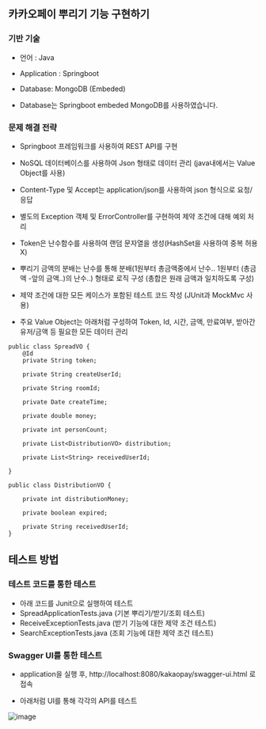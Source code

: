 ## 카카오페이 뿌리기 기능 구현하기

### 기반 기술

- 언어 : Java

- Application : Springboot

- Database: MongoDB (Embeded)

- Database는 Springboot embeded MongoDB를 사용하였습니다.

### 문제 해결 전략


- Springboot 프레임워크를 사용하여 REST API를 구현

- NoSQL 데이터베이스를 사용하여 Json 형태로 데이터 관리 (java내에서는 Value Object를 사용)

- Content-Type 및 Accept는 application/json를 사용하여 json 형식으로 요청/응답 

- 별도의 Exception 객체 및 ErrorController를 구현하여 제약 조건에 대해 예외 처리

- Token은 난수함수를 사용하여 랜덤 문자열을 생성(HashSet을 사용하여 중복 허용X)

- 뿌리기 금액의 분배는 난수를 통해 분배(1원부터 총금액중에서 난수.. 1원부터 (총금액 -앞의 금액..)의 난수..) 형태로 로직 구성 (총합은 원래 금액과 일치하도록 구성)

- 제약 조건에 대한 모든 케이스가 포함된 테스트 코드 작성 (JUnit과 MockMvc 사용)

- 주요 Value Object는 아래처럼 구성하여 Token, Id, 시간, 금액, 만료여부, 받아간 유저/금액 등 필요한 모든 데이터 관리
```
public class SpreadVO {
	@Id
	private String token;
	
	private String createUserId;
	
	private String roomId;
	
	private Date createTime;
	
	private double money;
	
	private int personCount;
	
	private List<DistributionVO> distribution;
	
	private List<String> receivedUserId;
		
}
```

```
public class DistributionVO {

	private int distributionMoney;
	
	private boolean expired;
	
	private String receivedUserId;
}
```


## 테스트 방법


### 테스트 코드를 통한 테스트

- 아래 코드를 Junit으로 실행하여 테스트
- SpreadApplicationTests.java (기본 뿌리기/받기/조회 테스트)
- ReceiveExceptionTests.java (받기 기능에 대한 제약 조건 테스트)
- SearchExceptionTests.java (조회 기능에 대한 제약 조건 테스트)


### Swagger UI를 통한 테스트

- application을 실행 후, http://localhost:8080/kakaopay/swagger-ui.html 로 접속

- 아래처럼 UI를 통해 각각의 API를 테스트

![image](https://user-images.githubusercontent.com/19392516/99887493-3a497880-2c88-11eb-804e-3962b64840dc.png)

